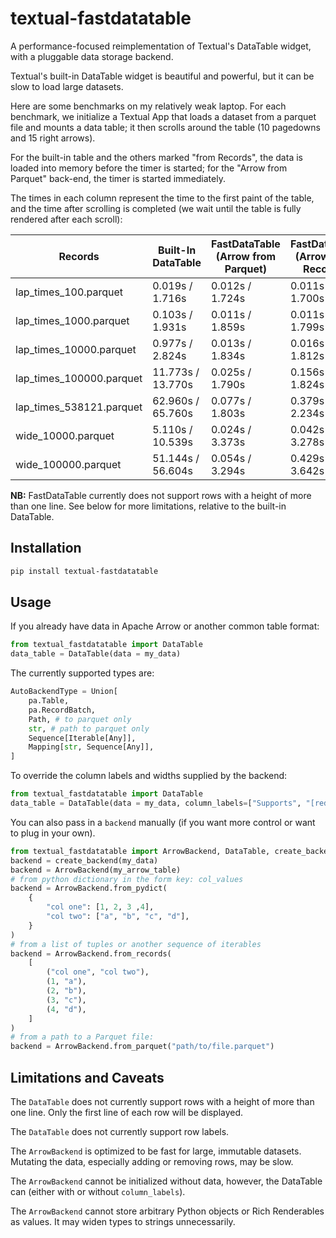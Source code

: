 # textual-fastdatatable
A performance-focused reimplementation of Textual's DataTable widget, with a pluggable data storage backend.

Textual's built-in DataTable widget is beautiful and powerful, but it can be slow to load large datasets.

Here are some benchmarks on my relatively weak laptop. For each benchmark, we initialize a Textual App that
loads a dataset from a parquet file and mounts a data table; it then scrolls around the table
(10 pagedowns and 15 right arrows). 

For the built-in table and the others marked "from Records", the data is loaded into memory before the timer
is started; for the "Arrow from Parquet" back-end, the timer is started immediately.

The times in each column represent the time to the first paint of the table, and the time after scrolling
is completed (we wait until the table is fully rendered after each scroll):

Records | Built-In DataTable | FastDataTable (Arrow from Parquet) | FastDataTable (Arrow from Records) | FastDataTable (Numpy from Records) 
--------|--------|--------|--------|--------
lap_times_100.parquet |   0.019s /   1.716s |   0.012s /   1.724s |    0.011s /   1.700s |   0.011s /   1.688s
lap_times_1000.parquet |   0.103s /   1.931s |   0.011s /   1.859s |    0.011s /   1.799s |   0.015s /   1.848s
lap_times_10000.parquet |   0.977s /   2.824s |   0.013s /   1.834s |    0.016s /   1.812s |   0.078s /   1.869s
lap_times_100000.parquet |  11.773s /  13.770s |   0.025s /   1.790s |    0.156s /   1.824s |   0.567s /   2.347s
lap_times_538121.parquet |  62.960s /  65.760s |   0.077s /   1.803s |    0.379s /   2.234s |   3.324s /   5.031s
wide_10000.parquet |   5.110s /  10.539s |   0.024s /   3.373s |    0.042s /   3.278s |   0.369s /   3.461s
wide_100000.parquet |  51.144s /  56.604s |   0.054s /   3.294s |    0.429s /   3.642s |   3.628s /   6.732s


**NB:** FastDataTable currently does not support rows with a height of more than one line. See below for
more limitations, relative to the built-in DataTable.

## Installation

```bash
pip install textual-fastdatatable
```

## Usage

If you already have data in Apache Arrow or another common table format:

```py
from textual_fastdatatable import DataTable
data_table = DataTable(data = my_data)
```

The currently supported types are:

```py
AutoBackendType = Union[
    pa.Table,
    pa.RecordBatch,
    Path, # to parquet only
    str, # path to parquet only
    Sequence[Iterable[Any]],
    Mapping[str, Sequence[Any]],
]
```

To override the column labels and widths supplied by the backend:
```py
from textual_fastdatatable import DataTable
data_table = DataTable(data = my_data, column_labels=["Supports", "[red]Console[/]", "Markup!"], column_widths=[10, 5, None])
```

You can also pass in a `backend` manually (if you want more control or want to plug in your own).

```py
from textual_fastdatatable import ArrowBackend, DataTable, create_backend
backend = create_backend(my_data)
backend = ArrowBackend(my_arrow_table)
# from python dictionary in the form key: col_values
backend = ArrowBackend.from_pydict(
    {
        "col one": [1, 2, 3 ,4],
        "col two": ["a", "b", "c", "d"],
    }
)
# from a list of tuples or another sequence of iterables
backend = ArrowBackend.from_records(
    [
        ("col one", "col two"),
        (1, "a"),
        (2, "b"),
        (3, "c"),
        (4, "d"),
    ]
)
# from a path to a Parquet file:
backend = ArrowBackend.from_parquet("path/to/file.parquet")
```

## Limitations and Caveats

The `DataTable` does not currently support rows with a height of more than one line. Only the first line of each row will be displayed.

The `DataTable` does not currently support row labels.

The `ArrowBackend` is optimized to be fast for large, immutable datasets. Mutating the data,
especially adding or removing rows, may be slow.

The `ArrowBackend` cannot be initialized without data, however, the DataTable can (either with or without `column_labels`).

The `ArrowBackend` cannot store arbitrary Python objects or Rich Renderables as values. It may widen types to strings unnecessarily.